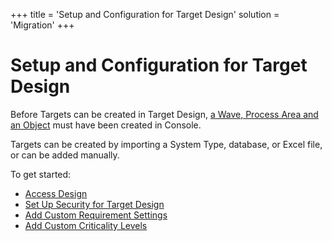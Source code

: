 +++
title = 'Setup and Configuration for Target Design'
solution = 'Migration'
+++

# Setup and Configuration for Target Design

Before Targets can be created in Target Design, [a Wave, Process Area
and an
Object](../../Console/Use_Cases/Create_Contexts_for_Migration_Projects.htm)
must have been created in Console.

Targets can be created by importing a System Type, database, or Excel
file, or can be added manually.

To get started:

  - [Access Design](../Config/Access_Design.htm)
  - [Set Up Security for Target
    Design](../../dspMigrate/Set_Up_Security_for_dspMigrate.htm)
  - [Add Custom Requirement
    Settings](../Config/Add_Custom_Requirement_Settings.htm)
  - [Add Custom Criticality
    Levels](../Config/Add_Custom_Criticality_Levels.htm)
